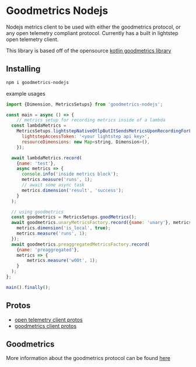 # Goodmetrics Nodejs

Nodejs metrics client to be used with either the goodmetrics protocol, or any open telemetry compliant protocol.
Currently has a built in lightstep open telemetry client.

This library is based off of the opensource [kotlin goodmetrics library](https://github.com/kvc0/goodmetrics_kotlin)

## Installing
```bash
npm i goodmetrics-nodejs
```

example usages 
```javascript
import {Dimension, MetricsSetups} from 'goodmetrics-nodejs';

const main = async () => {
    // metrics setup for recording metrics inside of a lambda
  const lambdaMetrics =
    MetricsSetups.lightstepNativeOtlpButItSendsMetricsUponRecordingForLambda({
      lightstepAccessToken: '<your lightstep api key>',
      resourceDimensions: new Map<string, Dimension>(),
    });

  await lambdaMetrics.record(
    {name: 'test'},
    async metrics => {
      console.info('inside metrics block');
      metrics.measure('runs', 1);
      // await some async task
      metrics.dimension('result', 'success');
    }
  );

  // using goodmetrics
  const goodmetrics = MetricsSetups.goodMetrics();
  await goodmetrics.unaryMetricsFactory.record({name: 'unary'}, metrics => {
    metrics.dimension('is_local', true);
    metrics.measure('runs', 1);
  });
  await goodmetrics.preaggregatedMetricsFactory.record(
    {name: 'preaggregated'},
    metrics => {
        metrics.measure('w00t', 1);
    }
  );
};

main().finally();
```

## Protos
- [open telemetry client protos](https://github.com/bruuuuuuuce/otlp-generated)
- [goodmetrics client protos](https://github.com/bruuuuuuuce/goodmetrics-generated)

## Goodmetrics
More information about the goodmetrics protocol can be found [here](https://github.com/kvc0/goodmetrics)
